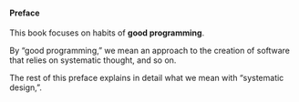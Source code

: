 #### Preface
This book focuses on habits of **good programming**.

By “good programming,” we mean an approach to the creation of software that relies on systematic thought, and so on.

The rest of this preface explains in detail what we mean with “systematic design,”.
